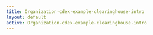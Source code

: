 ```yaml
---
title: Organization-cdex-example-clearinghouse-intro
layout: default
active: Organization-cdex-example-clearinghouse-intro
---
```


